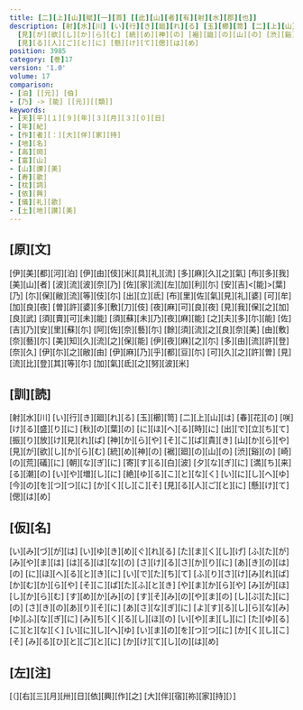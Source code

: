 ```yaml
---
title: [二][上][山][賦][一][首] [[此][山][者][有][射][水][郡][也]]
description: [射][水][川] [い][行][き][廻][れ][る] [玉][櫛][笥] [二][上][山][は] [春][花][の] [咲][け][る][盛][り][に] [秋][の][葉][の] [に][ほ][へ][る][時][に] [出][で][立][ち][て] [振][り][放][け][見][れ][ば] [神][か][ら][や] [そ][こ][ば][貴][き] [山][か][ら][や]
  [見][が][欲][し][か][ら][む] [統][め][神][の] [裾][廻][の][山][の] [渋][谿][の] [崎][の][荒][礒][に] [朝][な][ぎ][に] [寄][す][る][白][波] [夕][な][ぎ][に] [満][ち][来][る][潮][の] [い][や][増][し][に] [絶][ゆ][る][こ][と][な][く] [い][に][し][へ][ゆ] [今][の][を][つ][つ][に] [か][く][し][こ][そ]
  [見][る][人][ご][と][に] [懸][け][て][偲][は][め]
position: 3985
category: [巻]17
version: '1.0'
volume: 17
comparison:
- [泊] [[元]] [伯]
- [乃] -> [能] [[元]][[類]]
keywords:
- [天][平][１][９][年][３][月][３][０][日]
- [年][紀]
- [作][者][：][大][伴][家][持]
- [地][名]
- [高][岡]
- [富][山]
- [山][讃][美]
- [寿][歌]
- [枕][詞]
- [依][興]
- [儀][礼][歌]
- [土][地][讃][美]
---
```


## [原][文]

[伊][美][都][河][泊] [伊][由][伎][米][具][礼][流] [多][麻][久][之][氣] [布][多][我][美][山][者] [波][流][波][奈][乃] [佐][家][流][左][加][利][尓] [安][吉]<[能]>[葉][乃] [尓][保][敝][流][等][伎][尓] [出][立][氐] [布][里][佐][氣][見][礼][婆] [可][牟][加][良][夜] [曽][許][婆][多][敷][刀][伎] [夜][麻][可][良][夜] [見][我][保][之][加][良][武] [須][賣][可][未][能] [須][蘇][未][乃][夜][麻][能] [之][夫][多][尓][能] [佐][吉][乃][安][里][蘇][尓] [阿][佐][奈][藝][尓] [餘][須][流][之][良][奈][美] [由][敷][奈][藝][尓] [美][知][久][流][之][保][能] [伊][夜][麻][之][尓] [多][由][流][許][登][奈][久] [伊][尓][之][敝][由] [伊][麻][乃][乎][都][豆][尓] [可][久][之][許][曽] [見][流][比][登][其][等][尓] [加][氣][氐][之][努][波][米]

## [訓][読]

[射][水][川] [い][行][き][廻][れ][る] [玉][櫛][笥] [二][上][山][は] [春][花][の] [咲][け][る][盛][り][に] [秋][の][葉][の] [に][ほ][へ][る][時][に] [出][で][立][ち][て] [振][り][放][け][見][れ][ば] [神][か][ら][や] [そ][こ][ば][貴][き] [山][か][ら][や] [見][が][欲][し][か][ら][む] [統][め][神][の] [裾][廻][の][山][の] [渋][谿][の] [崎][の][荒][礒][に] [朝][な][ぎ][に] [寄][す][る][白][波] [夕][な][ぎ][に] [満][ち][来][る][潮][の] [い][や][増][し][に] [絶][ゆ][る][こ][と][な][く] [い][に][し][へ][ゆ] [今][の][を][つ][つ][に] [か][く][し][こ][そ] [見][る][人][ご][と][に] [懸][け][て][偲][は][め]

## [仮][名]

[い][み][づ][が][は] [い][ゆ][き][め][ぐ][れ][る] [た][ま][く][し][げ] [ふ][た][が][み][や][ま][は] [は][る][は][な][の] [さ][け][る][さ][か][り][に] [あ][き][の][は][の] [に][ほ][へ][る][と][き][に] [い][で][た][ち][て] [ふ][り][さ][け][み][れ][ば] [か][む][か][ら][や] [そ][こ][ば][た][ふ][と][き] [や][ま][か][ら][や] [み][が][ほ][し][か][ら][む] [す][め][か][み][の] [す][そ][み][の][や][ま][の] [し][ぶ][た][に][の] [さ][き][の][あ][り][そ][に] [あ][さ][な][ぎ][に] [よ][す][る][し][ら][な][み] [ゆ][ふ][な][ぎ][に] [み][ち][く][る][し][ほ][の] [い][や][ま][し][に] [た][ゆ][る][こ][と][な][く] [い][に][し][へ][ゆ] [い][ま][の][を][つ][つ][に] [か][く][し][こ][そ] [み][る][ひ][と][ご][と][に] [か][け][て][し][の][は][め]

## [左][注]

[（][右][三][月][卅][日][依][興][作][之] [大][伴][宿][祢][家][持][）]
